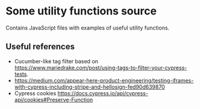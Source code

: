 # Some utility functions source

Contains JavaScript files with examples of useful utility functions.

## Useful references

* Cucumber-like tag filter based on https://www.mariedrake.com/post/using-tags-to-filter-your-cypress-tests.
* https://medium.com/appear-here-product-engineering/testing-iframes-with-cypress-including-stripe-and-hellosign-fed90d639870
* Cypress cookies https://docs.cypress.io/api/cypress-api/cookies#Preserve-Function
